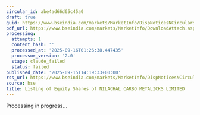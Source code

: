 ```yaml
---
circular_id: abe4ad66d65c45a0
draft: true
guid: https://www.bseindia.com/markets/MarketInfo/DispNoticesNCirculars.aspx?Noticeid={838BB958-9180-4A09-8662-8A1BC8ECD22A}&noticeno=20250915-66&dt=09/15/2025&icount=66&totcount=81&flag=0
pdf_url: https://www.bseindia.com/markets/MarketInfo/DownloadAttach.aspx?id=20250915-66&attachedId=c509a793-a82c-44d2-ab8d-12f0dc7887dc
processing:
  attempts: 1
  content_hash: ''
  processed_at: '2025-09-16T01:26:38.447435'
  processor_version: '2.0'
  stage: claude_failed
  status: failed
published_date: '2025-09-15T14:19:33+00:00'
rss_url: https://www.bseindia.com/markets/MarketInfo/DispNoticesNCirculars.aspx?Noticeid={838BB958-9180-4A09-8662-8A1BC8ECD22A}&noticeno=20250915-66&dt=09/15/2025&icount=66&totcount=81&flag=0
source: bse
title: Listing of Equity Shares of NILACHAL CARBO METALICKS LIMITED
---
```


Processing in progress...